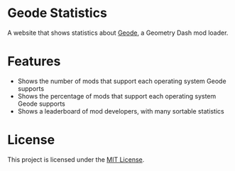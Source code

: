 # Geode Statistics
A website that shows statistics about [Geode](https://geode-sdk.org), a Geometry Dash mod loader.

# Features
- Shows the number of mods that support each operating system Geode supports
- Shows the percentage of mods that support each operating system Geode supports
- Shows a leaderboard of mod developers, with many sortable statistics

# License
This project is licensed under the [MIT License](./LICENSE).